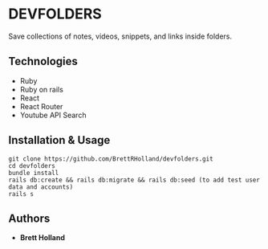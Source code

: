 # DEVFOLDERS
Save collections of notes, videos, snippets, and links inside folders.

## Technologies
* Ruby
* Ruby on rails
* React
* React Router
* Youtube API Search

## Installation & Usage
```
git clone https://github.com/BrettRHolland/devfolders.git
cd devfolders
bundle install
rails db:create && rails db:migrate && rails db:seed (to add test user data and accounts)
rails s
```

## Authors
* **Brett Holland**
